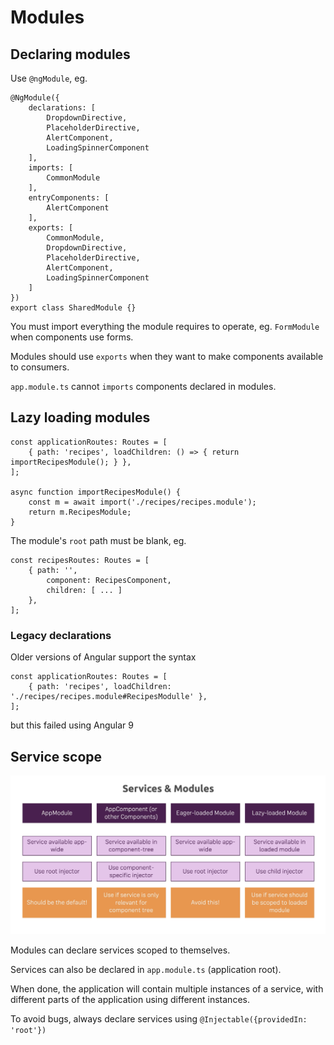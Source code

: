 # Modules

## Declaring modules

Use `@ngModule`, eg.

```
@NgModule({
    declarations: [
        DropdownDirective,
        PlaceholderDirective,
        AlertComponent,
        LoadingSpinnerComponent
    ],
    imports: [
        CommonModule
    ],
    entryComponents: [
        AlertComponent
    ],
    exports: [
        CommonModule,
        DropdownDirective,
        PlaceholderDirective,
        AlertComponent,
        LoadingSpinnerComponent
    ]
})
export class SharedModule {}
```

You must import everything the module requires to operate, eg. `FormModule` when components use forms.

Modules should use `exports` when they want to make components available to consumers.

`app.module.ts` cannot `imports` components declared in modules.

## Lazy loading modules

```
const applicationRoutes: Routes = [
    { path: 'recipes', loadChildren: () => { return importRecipesModule(); } },
];

async function importRecipesModule() {
    const m = await import('./recipes/recipes.module');
    return m.RecipesModule;
}
```

The module's `root` path must be blank, eg.

```
const recipesRoutes: Routes = [
    { path: '',
        component: RecipesComponent,
        children: [ ... ]
    },
];
```

### Legacy declarations

Older versions of Angular support the syntax

```
const applicationRoutes: Routes = [
    { path: 'recipes', loadChildren: './recipes/recipes.module#RecipesModulle' },
];
```

but this failed using Angular 9

## Service scope

![services & modules](./images/module-services.png)

Modules can declare services scoped to themselves.

Services can also be declared in `app.module.ts` (application root).

When done, the application will contain multiple instances of a service, with different parts of the application using different instances.

To avoid bugs, always declare services using `@Injectable({providedIn: 'root'})`
